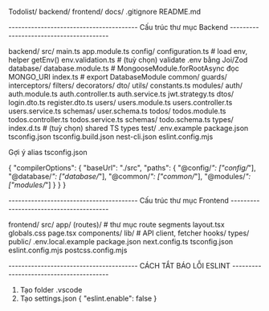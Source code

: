 Todolist/
  backend/
  frontend/
  docs/
  .gitignore
  README.md




---------------------------------------- Cấu trúc thư mục Backend ----------------------------------------

backend/
  src/
    main.ts
    app.module.ts
    config/
      configuration.ts           # load env, helper getEnv()
      env.validation.ts          # (tuỳ chọn) validate .env bằng Joi/Zod
    database/
      database.module.ts         # MongooseModule.forRootAsync đọc MONGO_URI
      index.ts                   # export DatabaseModule
    common/
      guards/
      interceptors/
      filters/
      decorators/
      dto/
      utils/
      constants.ts
    modules/
      auth/
        auth.module.ts
        auth.controller.ts
        auth.service.ts
        jwt.strategy.ts
        dtos/
          login.dto.ts
          register.dto.ts
      users/
        users.module.ts
        users.controller.ts
        users.service.ts
        schemas/
          user.schema.ts
      todos/
        todos.module.ts
        todos.controller.ts
        todos.service.ts
        schemas/
          todo.schema.ts
    types/
      index.d.ts                 # (tuỳ chọn) shared TS types
  test/
  .env.example
  package.json
  tsconfig.json
  tsconfig.build.json
  nest-cli.json
  eslint.config.mjs


  Gợi ý alias tsconfig.json


  {
  "compilerOptions": {
    "baseUrl": "./src",
    "paths": {
      "@config/*": ["config/*"],
      "@database/*": ["database/*"],
      "@common/*": ["common/*"],
      "@modules/*": ["modules/*"]
    }
  }
}



---------------------------------------- Cấu trúc thư mục Frontend ----------------------------------------

frontend/
  src/
    app/
      (routes)/                 # thư mục route segments
      layout.tsx
      globals.css
      page.tsx
    components/
    lib/                        # API client, fetcher
    hooks/
    types/
  public/
  .env.local.example
  package.json
  next.config.ts
  tsconfig.json
  eslint.config.mjs
  postcss.config.mjs



---------------------------------------- CÁCH TẮT BÁO LỖI ESLINT ----------------------------------------
1. Tạo folder .vscode
2. Tạo settings.json
          {
            "eslint.enable": false
          }   
